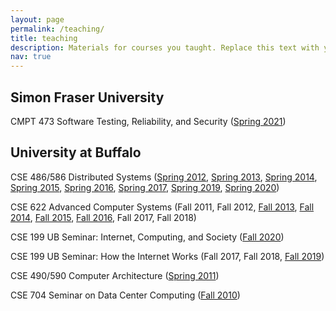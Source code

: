 ```yaml
---
layout: page
permalink: /teaching/
title: teaching
description: Materials for courses you taught. Replace this text with your description.
nav: true
---
```


## Simon Fraser University

CMPT 473 Software Testing, Reliability, and Security ([Spring 2021](https://canvas.sfu.ca/courses/60354))

## University at Buffalo

CSE 486/586 Distributed Systems ([Spring 2012](http://www.cse.buffalo.edu/~stevko/courses/cse486/spring12/), [Spring 2013](http://www.cse.buffalo.edu/~stevko/courses/cse486/spring13/), [Spring 2014](http://www.cse.buffalo.edu/~stevko/courses/cse486/spring14/), [Spring 2015](http://www.cse.buffalo.edu/~stevko/courses/cse486/spring15/), [Spring 2016](http://www.cse.buffalo.edu/~stevko/courses/cse486/spring16/), [Spring 2017](http://www.cse.buffalo.edu/~stevko/courses/cse486/spring17/), [Spring 2019](http://www.cse.buffalo.edu/~stevko/courses/cse486/spring19/), [Spring 2020](http://www.cse.buffalo.edu/~stevko/courses/cse486/spring20/))

CSE 622 Advanced Computer Systems (Fall 2011, Fall 2012, [Fall 2013](https://piazza.com/buffalo/fall2013/cse622/home), [Fall 2014](https://piazza.com/buffalo/fall2014/cse622/home), [Fall 2015](https://piazza.com/buffalo/fall2015/cse622/home), [Fall 2016](https://piazza.com/buffalo/fall2016/cse622/home), Fall 2017, Fall 2018)

CSE 199 UB Seminar: Internet, Computing, and Society ([Fall 2020](https://ublearns.blackboard.com/ultra/courses/_173524_1/cl/outline))

CSE 199 UB Seminar: How the Internet Works (Fall 2017, Fall 2018, [Fall 2019](http://www.cse.buffalo.edu/cse199))

CSE 490/590 Computer Architecture ([Spring 2011](http://www.cse.buffalo.edu/~stevko/courses/cse490/spring11))

CSE 704 Seminar on Data Center Computing ([Fall 2010](http://www.cse.buffalo.edu/~stevko/courses/cse704/fall10))
